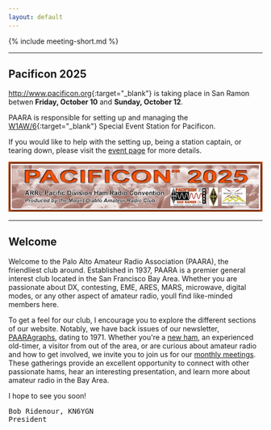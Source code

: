 ```yaml
---
layout: default
---
```


{% include meeting-short.md %}

---

## Pacificon 2025

<http://www.pacificon.org>{:target="_blank"} is taking place in San Ramon betwen **Friday, October 10** and **Sunday, October 12**.

PAARA is responsible for setting up and managing the [W1AW/6](https://www.qrz.com/db/W1AW/6){:target="_blank"} Special Event Station for Pacificon.

If you would like to help with the setting up, being a station captain, or tearing down, please visit the [event page](/events/pacificon-2025.html) for more details.

![pacificon2025-logo.jpg](/events/images/pacificon2025-logo.jpg)

---

## Welcome

Welcome to the Palo Alto Amateur Radio Association (PAARA), the friendliest club around.  Established in 1937, PAARA is a premier general interest club located in the San Francisco Bay Area.  Whether you are passionate about DX, contesting, EME, ARES, MARS, microwave, digital modes, or any other aspect of amateur radio, youll find like-minded members here.

To get a feel for our club, I encourage you to explore the different sections of our website.  Notably, we have back issues of our newsletter, [PAARAgraphs](newsletter.md), dating to 1971. Whether you're a [new ham](newham.md), an experienced old-timer, a visitor from out of the area, or are curious about amateur radio and how to get involved, we invite you to join us for our [monthly meetings](meetings.md).  These gatherings provide an excellent opportunity to connect with other passionate hams, hear an interesting presentation, and learn more about amateur radio in the Bay Area.

I hope to see you soon!

<pre>
Bob Ridenour, KN6YGN
President
</pre>
